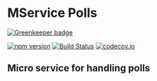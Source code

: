 # MService Polls

[![Greenkeeper badge](https://badges.greenkeeper.io/makeomatic/mservice-polls.svg)](https://greenkeeper.io/)

[![npm version](https://badge.fury.io/js/mservice-polls.svg)](https://badge.fury.io/js/mservice-polls)
[![Build Status](https://semaphoreci.com/api/v1/makeomatic/mservice-polls/branches/master/shields_badge.svg)](https://semaphoreci.com/makeomatic/mservice-polls)
[![codecov.io](https://codecov.io/github/makeomatic/mservice-polls/coverage.svg?branch=master)](https://codecov.io/github/makeomatic/mservice-polls?branch=master)

## Micro service for handling polls
